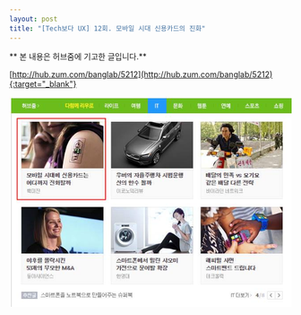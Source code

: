 ```yaml
---
layout: post
title: "[Tech보다 UX] 12회. 모바일 시대 신용카드의 진화"
---
```


** 본 내용은 허브줌에 기고한 글입니다.**    

[http://hub.zum.com/banglab/5212](http://hub.zum.com/banglab/5212){:target="_blank"}    

<img class="alignnone size-full wp-image-58" src="https://raw.githubusercontent.com/midaeng/articles/gh-pages/images/blog/techux_12nd.jpg"/>  


